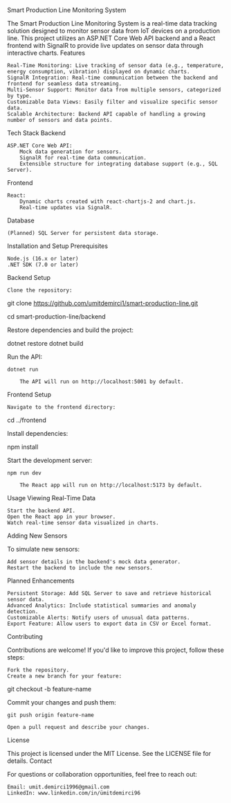Smart Production Line Monitoring System

The Smart Production Line Monitoring System is a real-time data tracking solution designed to monitor sensor data from IoT devices on a production line. This project utilizes an ASP.NET Core Web API backend and a React frontend with SignalR to provide live updates on sensor data through interactive charts.
Features

    Real-Time Monitoring: Live tracking of sensor data (e.g., temperature, energy consumption, vibration) displayed on dynamic charts.
    SignalR Integration: Real-time communication between the backend and frontend for seamless data streaming.
    Multi-Sensor Support: Monitor data from multiple sensors, categorized by type.
    Customizable Data Views: Easily filter and visualize specific sensor data.
    Scalable Architecture: Backend API capable of handling a growing number of sensors and data points.

Tech Stack
Backend

    ASP.NET Core Web API:
        Mock data generation for sensors.
        SignalR for real-time data communication.
        Extensible structure for integrating database support (e.g., SQL Server).

Frontend

    React:
        Dynamic charts created with react-chartjs-2 and chart.js.
        Real-time updates via SignalR.

Database

    (Planned) SQL Server for persistent data storage.

Installation and Setup
Prerequisites

    Node.js (16.x or later)
    .NET SDK (7.0 or later)

Backend Setup

    Clone the repository:

git clone https://github.com/umitdemirci1/smart-production-line.git

cd smart-production-line/backend

Restore dependencies and build the project:

dotnet restore
dotnet build

Run the API:

    dotnet run

        The API will run on http://localhost:5001 by default.

Frontend Setup

    Navigate to the frontend directory:

cd ../frontend

Install dependencies:

npm install

Start the development server:

    npm run dev

        The React app will run on http://localhost:5173 by default.

Usage
Viewing Real-Time Data

    Start the backend API.
    Open the React app in your browser.
    Watch real-time sensor data visualized in charts.

Adding New Sensors

To simulate new sensors:

    Add sensor details in the backend's mock data generator.
    Restart the backend to include the new sensors.

Planned Enhancements

    Persistent Storage: Add SQL Server to save and retrieve historical sensor data.
    Advanced Analytics: Include statistical summaries and anomaly detection.
    Customizable Alerts: Notify users of unusual data patterns.
    Export Feature: Allow users to export data in CSV or Excel format.

Contributing

Contributions are welcome! If you'd like to improve this project, follow these steps:

    Fork the repository.
    Create a new branch for your feature:

git checkout -b feature-name

Commit your changes and push them:

    git push origin feature-name

    Open a pull request and describe your changes.

License

This project is licensed under the MIT License. See the LICENSE file for details.
Contact

For questions or collaboration opportunities, feel free to reach out:

    Email: umit.demirci1996@gmail.com
    LinkedIn: www.linkedin.com/in/ümitdemirci96
